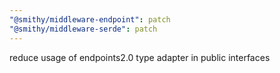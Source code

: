 ```yaml
---
"@smithy/middleware-endpoint": patch
"@smithy/middleware-serde": patch
---
```


reduce usage of endpoints2.0 type adapter in public interfaces
